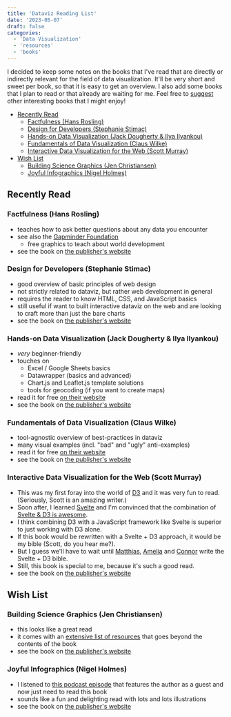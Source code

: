 ```yaml
---
title: 'Dataviz Reading List'
date: '2023-05-07'
draft: false
categories:
  - 'Data Visualization'
  - 'resources'
  - 'books'
---
```


<script>
  import TOC from '$lib/components/posts/TOC.svelte';
</script>

I decided to keep some notes on the books that I've read that are directly or indirectly relevant for the field of data visualization. 
It'll be very short and sweet per book, so that it is easy to get an overview.
I also add some books that I plan to read or that already are waiting for me.
Feel free to [suggest](/contact) other interesting books that I might enjoy!

<TOC>

- [Recently Read](#recently-read)
  - [Factfulness (Hans Rosling)](#factfulness-hans-rosling)
  - [Design for Developers (Stephanie Stimac)](#design-for-developers-stephanie-stimac)
  - [Hands-on Data Visualization (Jack Dougherty \& Ilya Ilyankou)](#hands-on-data-visualization-jack-dougherty--ilya-ilyankou)
  - [Fundamentals of Data Visualization (Claus Wilke)](#fundamentals-of-data-visualization-claus-wilke)
  - [Interactive Data Visualization for the Web (Scott Murray)](#interactive-data-visualization-for-the-web-scott-murray)
- [Wish List](#wish-list)
  - [Building Science Graphics (Jen Christiansen)](#building-science-graphics-jen-christiansen)
  - [Joyful Infographics (Nigel Holmes)](#joyful-infographics-nigel-holmes)

</TOC>

## Recently Read
### Factfulness (Hans Rosling)
- teaches how to ask better questions about any data you encounter
- see also the [Gapminder Foundation](https://www.gapminder.org/)
  - free graphics to teach about world development
- see the book on [the publisher's website](https://us.macmillan.com/books/9781250123824/factfulness)

### Design for Developers (Stephanie Stimac)
- good overview of basic principles of web design
- not strictly related to dataviz, but rather web development in general
- requires the reader to know HTML, CSS, and JavaScript basics
- still useful if want to built interactive dataviz on the web and are looking to craft more than just the bare charts
- see the book on [the publisher's website](https://www.manning.com/books/design-for-developers)

### Hands-on Data Visualization (Jack Dougherty & Ilya Ilyankou)
- *very* beginner-friendly
- touches on
  - Excel / Google Sheets basics
  - Datawrapper (basics and advanced)
  - Chart.js and Leaflet.js template solutions
  - tools for geocoding (if you want to create maps)
- read it for free [on their website](https://handsondataviz.org/)
- see the book on [the publisher's website](https://www.oreilly.com/library/view/hands-on-data-visualization/9781492085997/)

### Fundamentals of Data Visualization (Claus Wilke)
- tool-agnostic overview of best-practices in dataviz
- many visual examples (incl. "bad" and "ugly" anti-examples)
- read it for free [on their website](https://clauswilke.com/dataviz/)
- see the book on [the publisher's website](https://www.oreilly.com/library/view/fundamentals-of-data/9781492031079/)

### Interactive Data Visualization for the Web (Scott Murray)
- This was my first foray into the world of [D3](https://d3js.org/) and it was very fun to read. (Seriously, Scott is an amazing writer.)
- Soon after, I learned [Svelte](https://svelte.dev/) and I'm convinced that the combination of [Svelte & D3 is awesome](https://sebastianlammers.com/projects/awesome-svelte-and-d3).
- I think combining D3 with a JavaScript framework like Svelte is superior to just working with D3 alone.
- If this book would be rewritten with a Svelte + D3 approach, it would be my bible (Scott, do you hear me?).
- But I guess we'll have to wait until [Matthias](https://www.higsch.com/), [Amelia](https://wattenberger.com/) and [Connor](https://www.connorrothschild.com/) write the Svelte + D3 bible.
- Still, this book is special to me, because it's such a good read.
- see the book on [the publisher's website](https://www.oreilly.com/library/view/interactive-data-visualization/9781449340223/)

## Wish List
### Building Science Graphics (Jen Christiansen)
- this looks like a great read 
- it comes with an [extensive list of resources](https://www.buildingsciencegraphics.com/more-to-explore) that goes beyond the contents of the book
- see the book on [the publisher's website](https://www.routledge.com/Building-Science-Graphics-An-illustrated-guide-to-communicating-science/Christiansen/p/book/9781032106748)

### Joyful Infographics (Nigel Holmes)
- I listened to [this podcast episode](https://podcasters.spotify.com/pod/show/ddjpodcast/episodes/Nigel-Holmes-the-joy-of-data-e1s2sf3) that features the author as a guest and now just need to read this book
- sounds like a fun and delighting read with lots and lots illustrations
- see the book on [the publisher's website](https://www.routledge.com/Joyful-Infographics-A-Friendly-Human-Approach-to-Data/Holmes/p/book/9781032115580)
